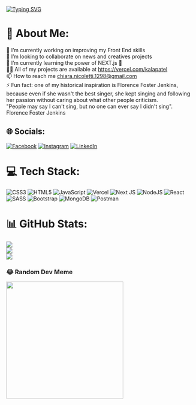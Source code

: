 <a align="center" href="https://git.io/typing-svg"><img src="https://readme-typing-svg.demolab.com?font=Fira+Code&weight=300&size=16&duration=3000&pause=3000&color=0EB68D&center=true&vCenter=true&width=435&lines=Hi+%F0%9F%91%8B%2C+I'm+Chiara+Nicoletti;I'm+a+junior+Front+End+Developer+from+Sicily;Nice+to+meet+you!+%F0%9F%98%8A" alt="Typing SVG" /></a>


# 💫 About Me:
🔭 I’m currently working on improving my Front End skills<br>👯 I’m looking to collaborate on news and creatives projects<br>🌱 I’m currently learning the power of NEXT.js 💪<br>👨‍💻 All of my projects are available at https://vercel.com/kalapatel<br>
📫 How to reach me chiara.nicoletti.1298@gmail.com<br>⚡ Fun fact: one of my historical inspiration is Florence Foster Jenkins, because even if she wasn't the best singer, she kept singing and following her passion without caring about what other people criticism.<br>"People may say I can't sing, but no one can ever say I didn't sing". Florence Foster Jenkins <br>


## 🌐 Socials:
[![Facebook](https://img.shields.io/badge/Facebook-%231877F2.svg?logo=Facebook&logoColor=white)](https://facebook.com/chiara.nicoletti.31) [![Instagram](https://img.shields.io/badge/Instagram-%23E4405F.svg?logo=Instagram&logoColor=white)](https://instagram.com/kala_patell) [![LinkedIn](https://img.shields.io/badge/LinkedIn-%230077B5.svg?logo=linkedin&logoColor=white)](https://linkedin.com/in/chiara-nicoletti-b06673258) 

# 💻 Tech Stack:
![CSS3](https://img.shields.io/badge/css3-%231572B6.svg?style=for-the-badge&logo=css3&logoColor=white) ![HTML5](https://img.shields.io/badge/html5-%23E34F26.svg?style=for-the-badge&logo=html5&logoColor=white) ![JavaScript](https://img.shields.io/badge/javascript-%23323330.svg?style=for-the-badge&logo=javascript&logoColor=%23F7DF1E) ![Vercel](https://img.shields.io/badge/vercel-%23000000.svg?style=for-the-badge&logo=vercel&logoColor=white) ![Next JS](https://img.shields.io/badge/Next-black?style=for-the-badge&logo=next.js&logoColor=white) ![NodeJS](https://img.shields.io/badge/node.js-6DA55F?style=for-the-badge&logo=node.js&logoColor=white) ![React](https://img.shields.io/badge/react-%2320232a.svg?style=for-the-badge&logo=react&logoColor=%2361DAFB) ![SASS](https://img.shields.io/badge/SASS-hotpink.svg?style=for-the-badge&logo=SASS&logoColor=white) ![Bootstrap](https://img.shields.io/badge/bootstrap-%23563D7C.svg?style=for-the-badge&logo=bootstrap&logoColor=white) ![MongoDB](https://img.shields.io/badge/MongoDB-%234ea94b.svg?style=for-the-badge&logo=mongodb&logoColor=white) ![Postman](https://img.shields.io/badge/Postman-FF6C37?style=for-the-badge&logo=postman&logoColor=white)
# 📊 GitHub Stats:
![](https://github-readme-stats.vercel.app/api?username=KalaPatel&theme=vue-dark&hide_border=false&include_all_commits=false&count_private=false)<br/>
![](https://github-readme-streak-stats.herokuapp.com/?user=KalaPatel&theme=vue-dark&hide_border=false)<br/>
![](https://github-readme-stats.vercel.app/api/top-langs/?username=KalaPatel&theme=vue-dark&hide_border=false&include_all_commits=false&count_private=false&layout=compact)

### 😂 Random Dev Meme
<img  margin="0 auto" src="https://rm.up.railway.app/" width="312px"/>

